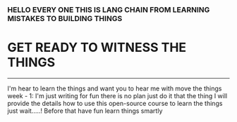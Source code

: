 ### HELLO EVERY ONE THIS IS LANG CHAIN FROM LEARNING MISTAKES TO BUILDING THINGS 
# GET READY TO WITNESS THE THINGS 
---------------------------------------------
I'm hear to learn the things and want you to hear me with move the things
week - 1: I'm just writing for fun there is no plan just do it that the thing
I will provide the details how to use this open-source course to learn the things just wait.....!
Before that have fun learn things smartly 